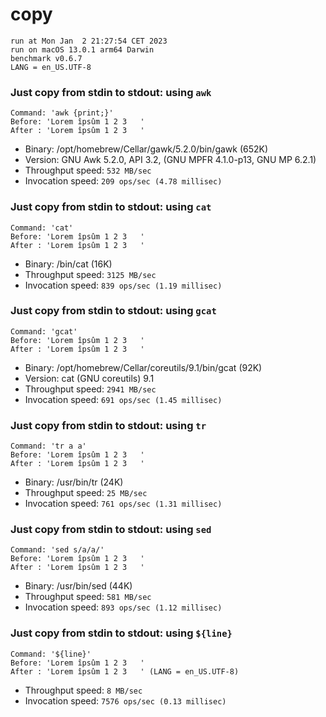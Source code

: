 # copy
 
    run at Mon Jan  2 21:27:54 CET 2023
    run on macOS 13.0.1 arm64 Darwin
    benchmark v0.6.7
    LANG = en_US.UTF-8
 
### Just copy from stdin to stdout: using `awk`
```shell
Command: 'awk {print;}'
Before: 'Lorem îpsûm 1 2 3   '
After : 'Lorem îpsûm 1 2 3   '
```
* Binary: /opt/homebrew/Cellar/gawk/5.2.0/bin/gawk (652K)
* Version: GNU Awk 5.2.0, API 3.2, (GNU MPFR 4.1.0-p13, GNU MP 6.2.1)
* Throughput speed: `532 MB/sec`
* Invocation speed: `209 ops/sec (4.78 millisec)`

### Just copy from stdin to stdout: using `cat`
```shell
Command: 'cat'
Before: 'Lorem îpsûm 1 2 3   '
After : 'Lorem îpsûm 1 2 3   '
```
* Binary: /bin/cat (16K)
* Throughput speed: `3125 MB/sec`
* Invocation speed: `839 ops/sec (1.19 millisec)`

### Just copy from stdin to stdout: using `gcat`
```shell
Command: 'gcat'
Before: 'Lorem îpsûm 1 2 3   '
After : 'Lorem îpsûm 1 2 3   '
```
* Binary: /opt/homebrew/Cellar/coreutils/9.1/bin/gcat (92K)
* Version: cat (GNU coreutils) 9.1
* Throughput speed: `2941 MB/sec`
* Invocation speed: `691 ops/sec (1.45 millisec)`

### Just copy from stdin to stdout: using `tr`
```shell
Command: 'tr a a'
Before: 'Lorem îpsûm 1 2 3   '
After : 'Lorem îpsûm 1 2 3   '
```
* Binary: /usr/bin/tr (24K)
* Throughput speed: `25 MB/sec`
* Invocation speed: `761 ops/sec (1.31 millisec)`

### Just copy from stdin to stdout: using `sed`
```shell
Command: 'sed s/a/a/'
Before: 'Lorem îpsûm 1 2 3   '
After : 'Lorem îpsûm 1 2 3   '
```
* Binary: /usr/bin/sed (44K)
* Throughput speed: `581 MB/sec`
* Invocation speed: `893 ops/sec (1.12 millisec)`

### Just copy from stdin to stdout: using `${line}`
```shell
Command: '${line}'
Before: 'Lorem îpsûm 1 2 3   '
After : 'Lorem îpsûm 1 2 3   ' (LANG = en_US.UTF-8)
```
* Throughput speed: `8 MB/sec`
* Invocation speed: `7576 ops/sec (0.13 millisec)`

